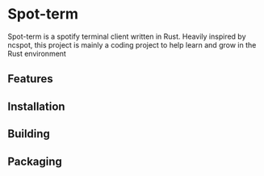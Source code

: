 # Spot-term

Spot-term is a spotify terminal client written in Rust. Heavily inspired by ncspot, this project is mainly a coding project to help learn and grow in the Rust environment

## Features

## Installation

## Building

## Packaging
